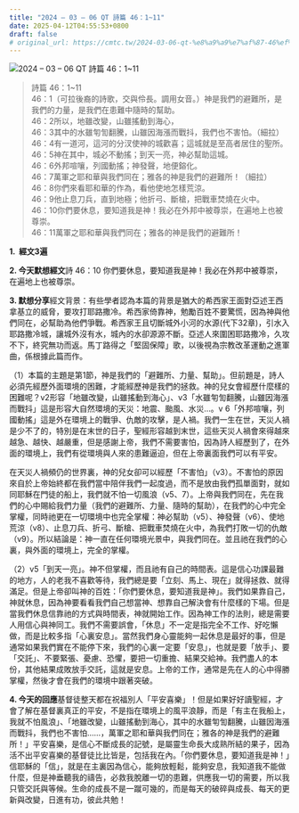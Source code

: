 ```yaml
---
title: "2024 – 03 – 06 QT 詩篇 46：1~11"
date: 2025-04-12T04:55:53+0800
draft: false
# original_url: https://cmtc.tw/2024-03-06-qt-%e8%a9%a9%e7%af%87-46%ef%bc%9a111
---
```


![2024 – 03 – 06 QT 詩篇 46：1\~11](/images/qt.jpg  "2024 – 03 – 06 QT 詩篇 46：1\~11")

> 詩篇 46：1\~11  
> 46：1（可拉後裔的詩歌，交與伶長。調用女音。）神是我們的避難所，是我們的力量，是我們在患難中隨時的幫助。  
> 46：2所以，地雖改變，山雖搖動到海心，  
> 46：3其中的水雖匉訇翻騰，山雖因海漲而戰抖，我們也不害怕。（細拉）  
> 46：4有一道河，這河的分汊使神的城歡喜；這城就是至高者居住的聖所。  
> 46：5神在其中，城必不動搖；到天一亮，神必幫助這城。  
> 46：6外邦喧嚷，列國動搖；神發聲，地便鎔化。  
> 46：7萬軍之耶和華與我們同在；雅各的神是我們的避難所！（細拉）  
> 46：8你們來看耶和華的作為，看他使地怎樣荒涼。  
> 46：9他止息刀兵，直到地極；他折弓、斷槍，把戰車焚燒在火中。  
> 46：10你們要休息，要知道我是神！我必在外邦中被尊崇，在遍地上也被尊崇。  
> 46：11萬軍之耶和華與我們同在；雅各的神是我們的避難所！

**1.  經文3遍**

**2. 今天默想經文**詩 46：10 你們要休息，要知道我是神！我必在外邦中被尊崇，在遍地上也被尊崇。

**3. 默想分享**經文背景：有些學者認為本篇的背景是猶大的希西家王面對亞述王西拿基立的威脅，要攻打耶路撒冷。希西家倚靠神，勉勵百姓不要驚慌，因為神與他們同在，必幫助為他們爭戰。希西家王且切斷城外小河的水源(代下32章)，引水入耶路撒冷城，讓城外沒有水，城內的水卻源源不斷。亞述人來圍困耶路撒冷，久攻不下，終究無功而返。馬丁路得之「堅固保障」歌，以後視為宗教改革運動之進軍曲，係根據此篇而作。

（1）本篇的主題是第1節，神是我們的「避難所、力量、幫助」。但前題是，詩人必須先經歷外面環境的困難，才能經歷神是我們的拯救。神的兒女會經歷什麼樣的困難呢？v2形容「地雖改變，山雖搖動到海心」、v3「水雖匉訇翻騰，山雖因海漲而戰抖」這是形容大自然環境的天災：地震、颱風、水災…。v 6「外邦喧嚷，列國動搖」這是外在環境上的戰爭、仇敵的攻擊，是人禍。我們一生在世，天災人禍是少不了的，特別是在末世的日子，聖經形容越到末世，這些天災人禍會來得越來越急、越快、越嚴重，但是感謝上帝，我們不需要害怕，因為詩人經歷到了，在外面的環境上，我們有從環境與人來的患難逼迫，但在上帝裏面我們可以有平安。

在天災人禍頻仍的世界裏，神的兒女卻可以經歷「不害怕」（v3）。不害怕的原因來自於上帝始終都在我們當中陪伴我們一起度過，而不是放由我們孤單面對，就如同耶穌在門徒的船上，我們就不怕一切風浪（v5、7）。上帝與我們同在，先在我們的心中賜給我們力量（我們的避難所、力量、隨時的幫助），在我們的心中完全掌權，同時祂更在一切環境中也完全掌權：神必幫助（v5）、神發聲（v6）、使地荒涼（v8）、止息刀兵、折弓、斷槍、把戰車焚燒在火中，為我們打敗一切的仇敵（v9）。所以結論是：神一直在任何環境光景中，與我們同在。並且祂在我們的心裏，與外面的環境上，完全的掌權。

（2）v5「到天一亮」。神不但掌權，而且祂有自己的時間表。這是信心功課最難的地方，人的老我不喜歡等待，我們總是要「立刻、馬上、現在」就得拯救、就得滿足。但是上帝卻叫神的百姓：「你們要休息，要知道我是神」。我們如果靠自己，神就休息，因為神要看看我們自己想當神、想靠自己解決會有什麼樣的下場。但是當我們休息信靠祂的方式與時間表，神就開始工作。因為神工作的法則，總是需要人用信心與神同工。我們不需要誤會，「休息」不一定是指完全不工作、好吃懶做，而是比較多指「心裏安息」。當然我們身心靈能夠一起休息是最好的事，但是通常如果我們實在不能停下來，我們的心裏一定要「安息」，也就是要「放手」、要「交託」、不要緊張、憂慮、恐懼，要把一切重擔、結果交給神。我們盡人的本份，其他結果成敗放手交託，這就是安息。上帝的工作，通常是先在人的心中得勝掌權，然後才會在我們的環境中跟著突破。

**4. 今天的回應**基督徒整天都在祝福別人「平安喜樂」！但是如果好好讀聖經，才會了解在基督裏真正的平安，不是指在環境上的風平浪靜，而是「有主在我船上，我就不怕風浪」、「地雖改變，山雖搖動到海心，其中的水雖匉訇翻騰，山雖因海漲而戰抖，我們也不害怕……，萬軍之耶和華與我們同在；雅各的神是我們的避難所！」平安喜樂，是信心不斷成長的記號，是屬靈生命長大成熟所結的果子，因為活不出平安喜樂的基督徒比比皆是，包括我在內。「你們要休息，要知道我是神！」信耶穌的「信」，就是在主裏因為信心，能夠放輕鬆，能夠安息，我知道我不能做什麼，但是神垂聽我的禱告，必救我脫離一切的患難，供應我一切的需要，所以我只管交託與等候。生命的成長不是一蹴可幾的，而是每天的破碎與成長、每天的更新與改變，日進有功，彼此共勉！